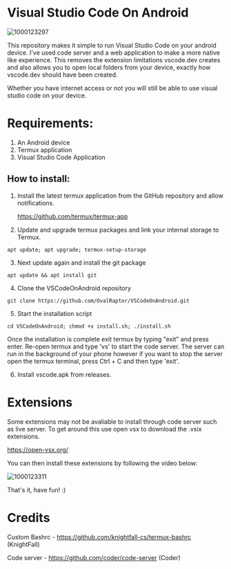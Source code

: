 # Visual Studio Code On Android

![1000123297](https://github.com/OvalRaptor/VSCodeOnAndroid/assets/114360124/02502d8f-0c59-4940-9bca-c0ebf4506b64)




This repository makes it simple to run Visual Studio Code on your android device. I've used code server and a web application to make a more native like experience. This removes the extension limitations vscode.dev creates and also allows you to open local folders from your device, exactly how vscode.dev should have been created.

Whether you have internet access or not you will still be able to use visual studio code on your device.

# Requirements:

1. An Android device
2. Termux application
3. Visual Studio Code Application

## How to install:

1. Install the latest termux application from the GitHub repository and allow notifications.

   https://github.com/termux/termux-app

2. Update and upgrade termux packages and link your internal storage to Termux.
```
apt update; apt upgrade; termux-setup-storage
```
3. Next update again and install the git package
```
apt update && apt install git
```
4. Clone the VSCodeOnAndroid repository
```
git clone https://github.com/OvalRaptor/VSCodeOnAndroid.git
```
5. Start the installation script
```
cd VSCodeOnAndroid; chmod +x install.sh; ./install.sh
```
Once the installation is complete exit termux by typing "exit" and press enter. Re-open termux and type 'vs' to start the code server. The server can run in the background of your phone however if you want to stop the server open the termux terminal, press Ctrl + C and then type 'exit'.

6. Install vscode.apk from releases.

# Extensions

Some extensions may not be avaliable to install through code server such as live server. To get around this use open vsx to download the .vsix extensions.

https://open-vsx.org/

You can then install these extensions by following the video below:

![1000123311](https://github.com/OvalRaptor/VSCodeOnAndroid/assets/114360124/47428b29-8aab-461b-9f65-49ab6dc65d7f)



That's it, have fun! :)

# Credits

Custom Bashrc - https://github.com/knightfall-cs/termux-bashrc (KnightFall)

Code server - https://github.com/coder/code-server (Coder)
